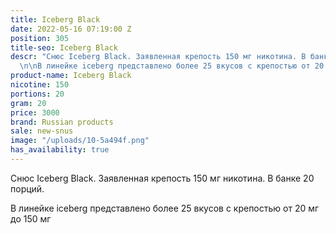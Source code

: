 ```yaml
---
title: Iceberg Black
date: 2022-05-16 07:19:00 Z
position: 305
title-seo: Iceberg Black
descr: "Снюс Iceberg Black. Заявленная крепость 150 мг никотина. В банке 20 порций.
  \n\nВ линейке iceberg представлено более 25 вкусов с крепостью от 20 мг до 150 мг\n"
product-name: Iceberg Black
nicotine: 150
portions: 20
gram: 20
price: 3000
brand: Russian products
sale: new-snus
image: "/uploads/10-5a494f.png"
has_availability: true
---
```


Снюс Iceberg Black. Заявленная крепость 150 мг никотина. В банке 20 порций. 

В линейке iceberg представлено более 25 вкусов с крепостью от 20 мг до 150 мг
